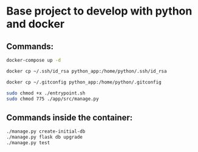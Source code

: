 # Base project to develop with python and docker

## Commands:

```bash
docker-compose up -d
```

```bash
docker cp ~/.ssh/id_rsa python_app:/home/python/.ssh/id_rsa
```

```bash
docker cp ~/.gitconfig python_app:/home/python/.gitconfig
```

```bash
sudo chmod +x ./entrypoint.sh
sudo chmod 775 ./app/src/manage.py
```
## Commands inside the container:

```bash
./manage.py create-initial-db
./manage.py flask db upgrade
./manage.py test
```
